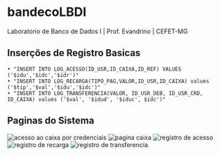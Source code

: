 # bandecoLBDI

Laboratorio de Banco de Dados I | Prof. Evandrino | CEFET-MG

## Inserções de Registro Basicas
    • "INSERT INTO LOG_ACESSO(ID_USR,ID_CAIXA,ID_REF) VALUES ('$idu','$idc','$idr')"
    • "INSERT INTO LOG_RECARGA(TIPO_PAG,VALOR,ID_USR,ID_CAIXA) values ('$tip','$val','$idu','$idc')"
    • "INSERT INTO LOG_TRANSFERENCIA(VALOR, ID_USR_DEB, ID_USR_CRD, ID_CAIXA) values ('$val', '$idud', '$iduc', $idc')"
    
## Paginas do Sistema

![acesso ao caixa por credenciais](https://github.com/MnoZombie956/bandecoLBDI/tree/main/readme_imgs/login_pag.png)
![pagina caixa](https://github.com/MnoZombie956/bandecoLBDI/tree/main/readme_imgs/caixa_pag.png)
![registro de acesso](https://github.com/MnoZombie956/bandecoLBDI/tree/main/readme_imgs/login_pag.png)
![registro de recarga](https://github.com/MnoZombie956/bandecoLBDI/tree/main/readme_imgs/recarg_pag.png)
![registro de transferencia](https://github.com/MnoZombie956/bandecoLBDI/tree/main/readme_imgs/transf_pag.png)
